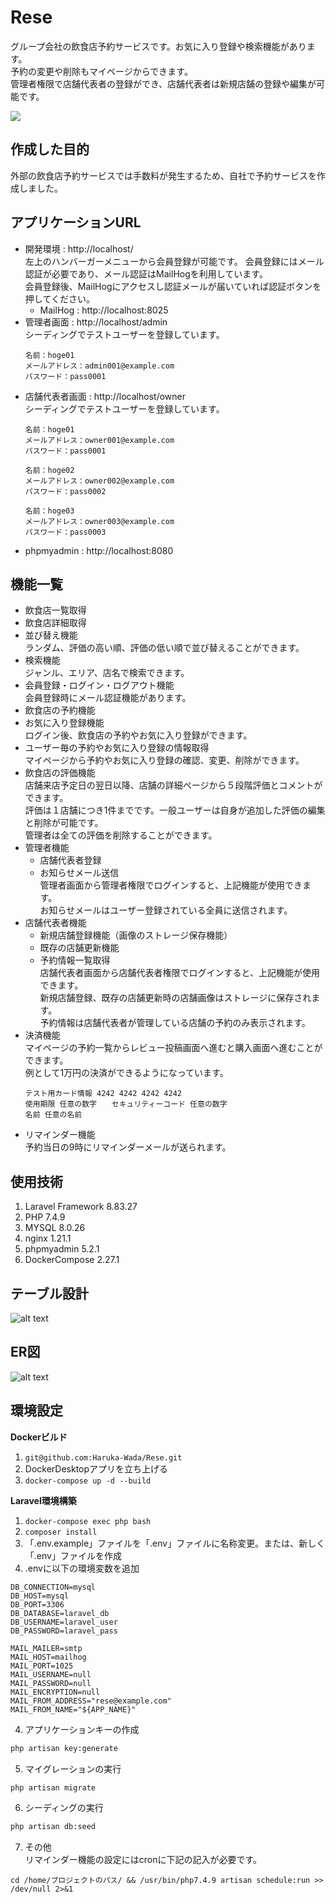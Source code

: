 # Rese
グループ会社の飲食店予約サービスです。お気に入り登録や検索機能があります。  
予約の変更や削除もマイページからできます。  
管理者権限で店舗代表者の登録ができ、店舗代表者は新規店舗の登録や編集が可能です。  

![](rese.png)

## 作成した目的
外部の飲食店予約サービスでは手数料が発生するため、自社で予約サービスを作成しました。

## アプリケーションURL
* 開発環境 : http://localhost/  
左上のハンバーガーメニューから会員登録が可能です。
会員登録にはメール認証が必要であり、メール認証はMailHogを利用しています。  
会員登録後、MailHogにアクセスし認証メールが届いていれば認証ボタンを押してください。  
  * MailHog : http://localhost:8025  
* 管理者画面 : http://localhost/admin  
シーディングでテストユーザーを登録しています。
  ```text
  名前：hoge01  
  メールアドレス：admin001@example.com  
  パスワード：pass0001
  ```
* 店舗代表者画面 : http://localhost/owner  
シーディングでテストユーザーを登録しています。
  ```text
  名前：hoge01  
  メールアドレス：owner001@example.com  
  パスワード：pass0001
  
  名前：hoge02  
  メールアドレス：owner002@example.com  
  パスワード：pass0002
  
  名前：hoge03  
  メールアドレス：owner003@example.com  
  パスワード：pass0003
  ```
* phpmyadmin : http://localhost:8080

## 機能一覧
* 飲食店一覧取得  
* 飲食店詳細取得  
* 並び替え機能  
ランダム、評価の高い順、評価の低い順で並び替えることができます。
* 検索機能  
ジャンル、エリア、店名で検索できます。
* 会員登録・ログイン・ログアウト機能  
会員登録時にメール認証機能があります。
* 飲食店の予約機能  
* お気に入り登録機能  
ログイン後、飲食店の予約やお気に入り登録ができます。
* ユーザー毎の予約やお気に入り登録の情報取得  
マイページから予約やお気に入り登録の確認、変更、削除ができます。
* 飲食店の評価機能  
店舗来店予定日の翌日以降、店舗の詳細ページから５段階評価とコメントができます。  
評価は１店舗につき1件までです。一般ユーザーは自身が追加した評価の編集と削除が可能です。  
管理者は全ての評価を削除することができます。  
* 管理者機能  
  * 店舗代表者登録  
  * お知らせメール送信  
管理者画面から管理者権限でログインすると、上記機能が使用できます。  
お知らせメールはユーザー登録されている全員に送信されます。
*  店舗代表者機能  
   *  新規店舗登録機能（画像のストレージ保存機能）  
   *  既存の店舗更新機能
   *  予約情報一覧取得  
店舗代表者画面から店舗代表者権限でログインすると、上記機能が使用できます。  
新規店舗登録、既存の店舗更新時の店舗画像はストレージに保存されます。  
予約情報は店舗代表者が管理している店舗の予約のみ表示されます。  
*  決済機能  
マイページの予約一覧からレビュー投稿画面へ進むと購入画面へ進むことができます。  
例として1万円の決済ができるようになっています。  
   ```text
   テスト用カード情報 4242 4242 4242 4242  
   使用期限 任意の数字　　セキュリティーコード 任意の数字  
   名前 任意の名前  
   ```
*  リマインダー機能  
予約当日の9時にリマインダーメールが送られます。

## 使用技術
1. Laravel Framework 8.83.27
2. PHP 7.4.9
3. MYSQL 8.0.26
4. nginx 1.21.1
5. phpmyadmin 5.2.1
6. DockerCompose 2.27.1

## テーブル設計
![alt text](table.png)

## ER図
![alt text](ER.png)

## 環境設定
**Dockerビルド**
1. `git@github.com:Haruka-Wada/Rese.git`
2. DockerDesktopアプリを立ち上げる
3. `docker-compose up -d --build`

**Laravel環境構築**
1. `docker-compose exec php bash`
2. `composer install`
3. 「.env.example」ファイルを「.env」ファイルに名称変更。または、新しく「.env」ファイルを作成  
4. .envに以下の環境変数を追加
```text
DB_CONNECTION=mysql  
DB_HOST=mysql  
DB_PORT=3306  
DB_DATABASE=laravel_db  
DB_USERNAME=laravel_user  
DB_PASSWORD=laravel_pass  

MAIL_MAILER=smtp  
MAIL_HOST=mailhog  
MAIL_PORT=1025  
MAIL_USERNAME=null  
MAIL_PASSWORD=null  
MAIL_ENCRYPTION=null  
MAIL_FROM_ADDRESS="rese@example.com"  
MAIL_FROM_NAME="${APP_NAME}"  
```
4. アプリケーションキーの作成
```bash
php artisan key:generate
```
5. マイグレーションの実行
```bash
php artisan migrate
```
6. シーディングの実行
```bash
php artisan db:seed
```
7. その他  
リマインダー機能の設定にはcronに下記の記入が必要です。
```text
cd /home/プロジェクトのパス/ && /usr/bin/php7.4.9 artisan schedule:run >> /dev/null 2>&1
```
